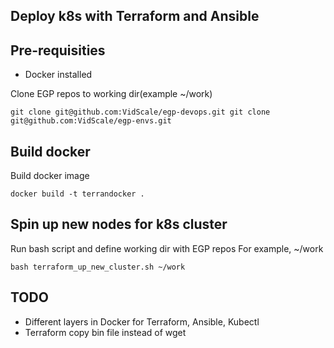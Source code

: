 ## Deploy k8s with Terraform and Ansible

Pre-requisities
-------------

* Docker installed

Clone EGP repos to working dir(example ~/work)

``git clone git@github.com:VidScale/egp-devops.git
  git clone git@github.com:VidScale/egp-envs.git``

Build docker
-------------

Build docker image

``docker build -t terrandocker .``

Spin up new nodes for  k8s cluster
--------
Run bash script and define working dir with EGP repos
For example, ~/work

``bash terraform_up_new_cluster.sh ~/work``

TODO
--------

* Different layers in Docker for Terraform, Ansible, Kubectl
* Terraform copy bin file instead of wget
